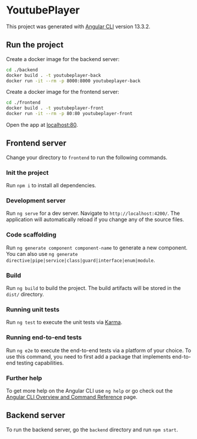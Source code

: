# YoutubePlayer

This project was generated with [Angular CLI](https://github.com/angular/angular-cli) version 13.3.2.

## Run the project

Create a docker image for the backend server:
```bash
cd ./backend
docker build . -t youtubeplayer-back
docker run -it --rm -p 8000:8000 youtubeplayer-back
```

Create a docker image for the frontend server:
```bash
cd ./frontend
docker build . -t youtubeplayer-front
docker run -it --rm -p 80:80 youtubeplayer-front
```

Open the app at [localhost:80](http://localhost:80).

## Frontend server

Change your directory to `frontend` to run the following commands.
### Init the project

Run `npm i` to install all dependencies.
### Development server

Run `ng serve` for a dev server. Navigate to `http://localhost:4200/`. The application will automatically reload if you change any of the source files.

### Code scaffolding

Run `ng generate component component-name` to generate a new component. You can also use `ng generate directive|pipe|service|class|guard|interface|enum|module`.

### Build

Run `ng build` to build the project. The build artifacts will be stored in the `dist/` directory.

### Running unit tests

Run `ng test` to execute the unit tests via [Karma](https://karma-runner.github.io).

### Running end-to-end tests

Run `ng e2e` to execute the end-to-end tests via a platform of your choice. To use this command, you need to first add a package that implements end-to-end testing capabilities.

### Further help

To get more help on the Angular CLI use `ng help` or go check out the [Angular CLI Overview and Command Reference](https://angular.io/cli) page.


## Backend server

To run the backend server, go the `backend` directory and run `npm start`.

